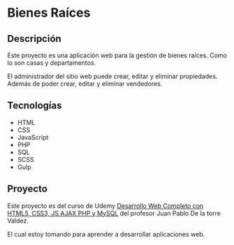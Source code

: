 # Bienes Raíces

## Descripción

Este proyecto es una aplicación web para la gestión de bienes raíces. Como lo son casas y departamentos.

El administrador del sitio web puede crear, editar y eliminar propiedades. Además de poder crear, editar y eliminar vendedores.

## Tecnologías

- HTML
- CSS
- JavaScript
- PHP
- SQL
- SCSS
- Gulp

## Proyecto

Este proyecto es del curso de Udemy [Desarrollo Web Completo con HTML5, CSS3, JS AJAX PHP y MySQL](https://www.udemy.com/course/desarrollo-web-completo-con-html5-css3-js-php-y-mysql/) del profesor Juan Pablo De la torre Valdez.

El cual estoy tomando para aprender a desarrollar aplicaciones web.
